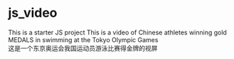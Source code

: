 # js_video
This is a starter JS project
This is a video of Chinese athletes winning gold MEDALS in swimming at the Tokyo Olympic Games  
这是一个东京奥运会我国运动员游泳比赛得金牌的视屏
